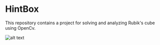 # HintBox

This repository contains a project for solving and analyzing Rubik's cube using OpenCv.


![alt text](https://github.com/bugemdai/HintBox/blob/master/openCVLibrary343/analysis.gif)
